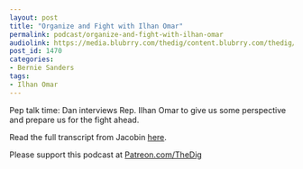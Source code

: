 ```yaml
---
layout: post
title: "Organize and Fight with Ilhan Omar"
permalink: podcast/organize-and-fight-with-ilhan-omar
audiolink: https://media.blubrry.com/thedig/content.blubrry.com/thedig/The_Dig-EP_245-Omar.mp3
post_id: 1470
categories: 
- Bernie Sanders
tags: 
- Ilhan Omar
---
```


Pep talk time: Dan interviews Rep. Ilhan Omar to give us some perspective and prepare us for the fight ahead.

Read the full transcript from Jacobin 
[here](https://jacobinmag.com/2020/03/ilhan-omar-interview-bernie-sanders-climate).

Please support this podcast at 
[Patreon.com/TheDig](http://Patreon.com/TheDig)